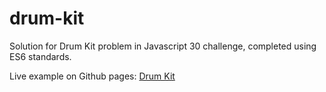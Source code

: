 # drum-kit
Solution for Drum Kit problem in Javascript 30 challenge, completed using ES6 standards.

Live example on Github pages: [Drum Kit](http://swapnilraj.github.io/drum-kit/)
